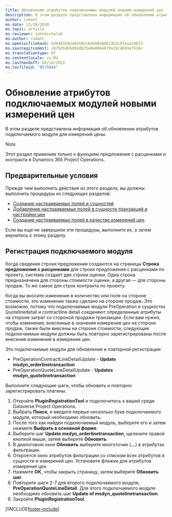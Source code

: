 ```yaml
---
title: Обновление атрибутов подключаемых модулей новыми измерений цен
description: В этом разделе представлена информация об обновлении атрибутов подключаемого модуля для измерений цены.
author: rumant
ms.date: 11/18/2020
ms.topic: article
ms.reviewer: johnmichalak
ms.author: rumant
ms.openlocfilehash: b3b441b9ea0418e10db80a86613b2c41ea2c4673
ms.sourcegitcommit: c0792bd65d92db25e0e8864879a19c4b93efb10c
ms.translationtype: HT
ms.contentlocale: ru-RU
ms.lasthandoff: 04/14/2022
ms.locfileid: "8575044"
---
```

# <a name="update-plug-in-attributes-with-new-pricing-dimensions"></a>Обновление атрибутов подключаемых модулей новыми измерений цен

В этом разделе представлена информация об обновлении атрибутов подключаемого модуля для измерений цены.

> [!NOTE]
> Этот раздел применим только к функциям предложения с расценками и контракта в Dynamics 365 Project Operations.

## <a name="prerequisites"></a>Предварительные условия
Прежде чем выполнять действия из этого раздела, вы должны выполнить процедуры из следующих разделов:

  - [Создание настраиваемых полей и сущностей](create-custom-fields-entities-pricing-dimensions.md) 
  - [Добавление настраиваемых полей в сущности транзакций и настройки цен](add-custom-fields-price-setup-transactional-entities.md)
  - [Создание настраиваемых полей в качестве измерений цен](set-up-custom-fields-pricing-dimensions.md). 
  
Если вы еще не завершили эти процедуры, выполните их, а затем вернитесь к этому разделу.

## <a name="register-a-plug-in"></a>Регистрация подключаемого модуля
Когда сведения строки предложения создаются на страницы **Строка предложения с расценками** для строки предложения с расценками по проекту, система создает две строки оценки. Одна строка предназначена для стороны стоимости оценки, а другая — для стороны продаж. То же самое для строк контракта по проекту.

Когда вы вносите изменение в количество или поле на стороне стоимости, это изменение также сделано на стороне продаж. Это возможно, потому что подключаемые модули PreOperation в сущностях Quotelinedetail и contractline detail соединяют определенные атрибуты на стороне затрат со стороной продажи транзакции. Если вам нужно, чтобы изменения, внесенные в значения измерения цен на стороне продаж, также были внесены на стороне стоимости, следующие подключаемые модули должны быть повторно зарегистрированы после внесения изменений в измерение цен.

Это подключаемые модули для обновления и повторной регистрации:

- PreOperationContractLineDetailUpdate - **Update msdyn_orderlinetransaction**
- PreOperationQuoteLineDetailUpdate - **Updates msdyn_quotelinetransaction**

Выполните следующие шаги, чтобы обновить и повторно зарегистрировать плагины.

1. Откройте **PluginRegistrationTool** и подключитесь к вашей среде Dataverse Project Operations.
2. Выбрать **Поиск**, и введите первые несколько букв подключаемого модуля, который необходимо обновить.
3. После того как найден подключаемый модуль, выберите его и затем нажмите **Выбрать в основной форме**.
4. Выберите шаг **Update msdyn_orderlinetransaction**, щелкните правой кнопкой мыши, затем выберите **Обновить**.
5. В диалоговом окне **Обновить** выберите многоточие (**...**) в атрибутах фильтрации.
6. Откроется окно атрибутов фильтрации со списком всех атрибутов в сущности и измерений цен. Установите флажки для атрибутов измерения цен.
7. Нажмите **ОК**, чтобы закрыть страницу, затем выберите **Обновить шаг**.
8. Повторите шаги 2-7 для второго подключаемого модуля, **PreOperationQuoteLineDetail**. Для этого подключаемого модуля необходимо обновить шаг **Update of msdyn_quotelinetransaction**.
9. Закройте **PluginRegistrationTool**.


[!INCLUDE[footer-include](../includes/footer-banner.md)]